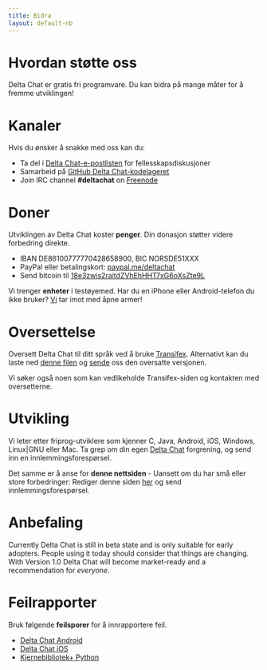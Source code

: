 ```yaml
---
title: Bidra
layout: default-nb
---
```




<!-- GENERATED FILE -- DO NOT EDIT -->



# Hvordan støtte oss

Delta Chat er gratis fri programvare. Du kan bidra på mange måter for å fremme utviklingen!


# Kanaler

Hvis du ønsker å snakke med oss kan du:

- Ta del i [Delta Chat-e-postlisten](https://lists.codespeak.net/postorius/lists/delta.codespeak.net/) for fellesskapsdiskusjoner
- Samarbeid på [GitHub Delta Chat-kodelageret](https://github.com/deltachat/)
- Join IRC channel **#deltachat** on [Freenode](https://webchat.freenode.net?uio=MTE9MjA16a&channels=%23deltachat)


# Doner

Utviklingen av Delta Chat koster **penger**. Din donasjon støtter videre forbedring direkte.

- IBAN DE86100777770428658900, BIC NORSDE51XXX
- PayPal eller betalingskort: [paypal.me/deltachat](https://paypal.me/deltachat/20)
- Send bitcoin til [18e3zwis2raitdZVhEhHHT7xG6oXsZte9L](bitcoin:18e3zwis2raitdZVhEhHHT7xG6oXsZte9L)

Vi trenger **enheter** i testøyemed. Har du en iPhone eller Android-telefon du ikke bruker?
[Vi](imprint) tar imot med åpne armer!

# Oversettelse

Oversett Delta Chat til ditt språk ved å bruke 
[Transifex](https://www.transifex.com/delta-chat/delta-chat-android/).
Alternativt kan du laste ned [denne filen](https://raw.githubusercontent.com/deltachat/deltachat-android/master/MessengerProj/src/main/res/values/strings.xml) og [sende](imprint) oss den oversatte versjonen.

Vi søker også noen som kan vedlikeholde Transifex-siden og kontakten med oversetterne.


# Utvikling

Vi leter etter friprog-utviklere som kjenner C, Java, Android, iOS, Windows, Linux|GNU eller Mac.
Ta grep om din egen [Delta Chat](https://github.com/deltachat/) forgrening, og send inn en innlemmingsforespørsel.

Det samme er å anse for **denne nettsiden** - Uansett om du har små eller store forbedringer: Rediger denne siden [her](https://github.com/deltachat/deltachat-pages) og send innlemmingsforespørsel.

# Anbefaling

Currently Delta Chat is still in beta state and is only suitable for early adopters. People using it today should consider that things are changing. With Version 1.0 Delta Chat will become market-ready and a recommendation for _everyone_. 


# Feilrapporter

Bruk følgende **feilsporer** for å innrapportere feil.

- [Delta Chat Android](https://github.com/deltachat/deltachat-android/issues)
- [Delta Chat iOS](https://github.com/deltachat/deltachat-ios/issues)
- [Kjernebibliotek+ Python](https://github.com/deltachat/deltachat-core/issues)



